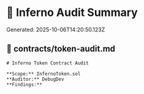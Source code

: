 # 🧾 Inferno Audit Summary

Generated: 2025-10-06T14:20:50.123Z

## 📄 contracts/token-audit.md

```
# Inferno Token Contract Audit

**Scope:** InfernoToken.sol  
**Auditor:** DebugDev  
**Findings:**  
```

